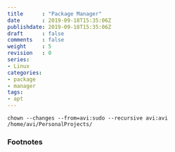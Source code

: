 ```yaml
---
title      : "Package Manager"
date       : 2019-09-18T15:35:06Z
publishdate: 2019-09-18T15:35:06Z
draft      : false
comments   : false
weight     : 5
revision   : 0
series:
- Linux
categories:
- package
- manager
tags:
- apt
---
```


<!-- more -->

```
chown --changes --from=avi:sudo --recursive avi:avi /home/avi/PersonalProjects/

```


### Footnotes

[^1]:
[^2]:
